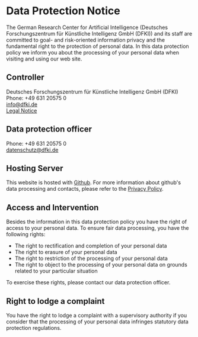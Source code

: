 # Data Protection Notice

The German Research Center for Artificial Intelligence (Deutsches Forschungszentrum für Künstliche Intelligenz GmbH
(DFKI)) and its staff are committed to goal- and risk-oriented information privacy and the fundamental right to the
protection of personal data. In this data protection policy we inform you about the processing of your personal data
when visiting and using our web site.

## Controller

Deutsches Forschungszentrum für Künstliche Intelligenz GmbH (DFKI)<br>
Phone: +49 631 20575 0<br>
info@dfki.de<br>
[Legal Notice](/mkdocs/legal-notice/index.html)

## Data protection officer

Phone: +49 631 20575 0<br>
datenschutz@dfki.de

## Hosting Server

This website is hosted with [Github](https://github.com).
For more information about github's data processing and contacts, please refer to the
[Privacy Policy](https://help.github.com/en/articles/github-privacy-statement).

## Access and Intervention

Besides the information in this data protection policy you have the right of access to your personal data. To ensure
fair data processing, you have the following rights:

- The right to rectification and completion of your personal data
- The right to erasure of your personal data
- The right to restriction of the processing of your personal data
- The right to object to the processing of your personal data on grounds related to your particular situation

To exercise these rights, please contact our data protection officer.

## Right to lodge a complaint

You have the right to lodge a complaint with a supervisory authority if you consider that the processing of your
personal data infringes statutory data protection regulations.
